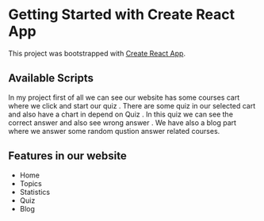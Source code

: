 # Getting Started with Create React App

This project was bootstrapped with [Create React App](https://github.com/facebook/create-react-app).

## Available Scripts

In my project first of all we can see our website has some courses cart where we click and start our quiz . There are some quiz in our selected cart and also have a chart in depend on Quiz . In this quiz we can see the correct answer and also see wrong answer . We have also a blog part where we answer some random qustion
answer related courses.

## Features in our website

- Home
- Topics
- Statistics
- Quiz
- Blog
